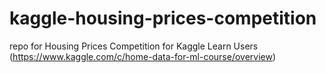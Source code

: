 # kaggle-housing-prices-competition
repo for Housing Prices Competition for Kaggle Learn Users (https://www.kaggle.com/c/home-data-for-ml-course/overview)
